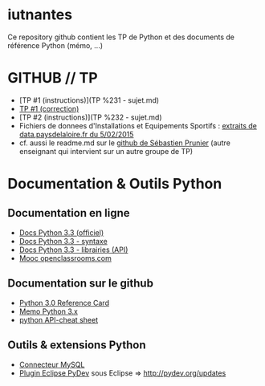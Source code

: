 # iutnantes 

Ce repository github contient les TP de Python et des documents de référence Python (mémo, ...)

# GITHUB // TP
* [TP #1 (instructions)](TP %231 - sujet.md)
* [TP #1 (correction)](../../tree/master/TP1 (exemple de code))
* [TP #2 (instructions)](TP %232 - sujet.md)
* Fichiers de donnees d'Installations et Equipements Sportifs : [extraits de data.paysdelaloire.fr du 5/02/2015](data.paysdelaloire.fr/data.paysdelaloire.zip)
* cf. aussi le readme.md sur le [github de Sébastien Prunier](https://github.com/sebprunier/installations-sportives-pdl) (autre enseignant qui intervient sur un autre groupe de TP) 

# Documentation & Outils Python
## Documentation en ligne
* [Docs Python 3.3 (officiel)](https://docs.python.org/3.3/)
* [Docs Python 3.3 - syntaxe](https://docs.python.org/3.3/reference/index.html)
* [Docs Python 3.3 - librairies (API)](https://docs.python.org/3.3/library/index.html)
* [Mooc openclassrooms.com](http://openclassrooms.com/courses/apprenez-a-programmer-en-python)

## Documentation sur le github
* [Python 3.0 Reference Card](docs/python_3_2-reference_card.pdf)
* [Memo Python 3.x](docs/Memo_debuts_en_Python.pdf)
* [python API-cheat sheet](docs/python-API-cheat-sheet-v1.pdf)

## Outils & extensions Python
* [Connecteur MySQL](http://dev.mysql.com/doc/connector-python/en/connector-python-installation-binary.html)
* [Plugin Eclipse PyDev](http://python.jpvweb.com/mesrecettespython/doku.php?id=eclipse_pydev)
    sous Eclipse => http://pydev.org/updates
